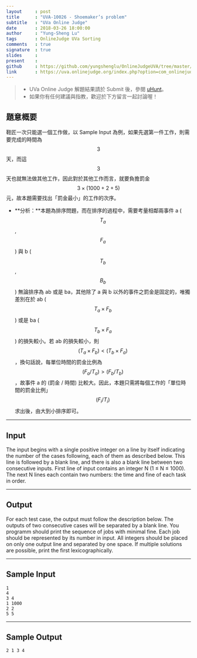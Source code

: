 ```yaml
---
layout     : post
title      : "UVA-10026 - Shoemaker’s problem"
subtitle   : "UVa Online Judge"
date       : 2018-03-26 18:00:00
author     : "Yung-Sheng Lu"
tags       : OnlineJudge UVa Sorting
comments   : true
signature  : true
slides     : 
present    :
github     : https://github.com/yungshenglu/OnlineJudgeUVA/tree/master/UVA-10026
link       : https://uva.onlinejudge.org/index.php?option=com_onlinejudge&Itemid=8&page=show_problem&problem=967
---
```


> * UVa Online Judge 解題結果請於 Submit 後，參閱 [uHunt](https://uhunt.onlinejudge.org/)。
> * 如果你有任何建議與指教，歡迎於下方留言一起討論喔！

## 題意概要

鞋匠一次只能選一個工作做，以 Sample Input 為例，如果先選第一件工作，則需要完成的時間為 $$3$$ 天，而這 $$3$$ 天也就無法做其他工作，因此對於其他工作而言，就要負擔罰金 $$3 \times (1000 + 2 + 5)$$ 元，故本題需要找出「罰金最小」的工作的次序。

* **分析：**本題為排序問題，而在排序的過程中，需要考量相鄰兩事件 a ($$T_a$$, $$F_a$$) 與 b ($$T_b$$, $$B_b$$) 無論排序為 ab 或是 ba，其他除了 a 與 b 以外的事件之罰金是固定的，唯獨差別在於 ab ($$T_a \times F_b$$) 或是 ba ($$T_b \times F_a$$) 的損失較小。若 ab 的損失較小，則 $$(T_a \times F_b) < (T_b \times F_a)$$，換句話說，每單位時間的罰金比例為 $$(F_a / T_a) > (F_b / T_b)$$，故事件 a 的 (罰金 / 時間) 比較大。因此，本題只需將每個工作的「單位時間的罰金比例」 $$(F_i / T_i)$$ 求出後，由大到小排序即可。

---
## Input

The input begins with a single positive integer on a line by itself indicating the number of the cases following, each of them as described below. This line is followed by a blank line, and there is also a blank line between two consecutive inputs. First line of input contains an integer N (1 ≤ N ≤ 1000). The next N lines each contain two numbers: the time and fine of each task in order.

---
## Output

For each test case, the output must follow the description below. The outputs of two consecutive cases will be separated by a blank line. You programm should print the sequence of jobs with minimal fine. Each job should be represented by its number in input. All integers should be placed on only one output line and separated by one space. If multiple solutions are possible, print the first lexicographically.

---
## Sample Input

```
1
4
3 4
1 1000
2 2
5 5
```

---
## Sample Output

```
2 1 3 4
```